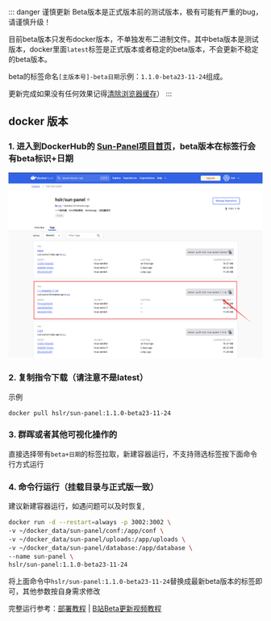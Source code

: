 ::: danger 谨慎更新
Beta版本是正式版本前的测试版本，极有可能有严重的bug，请谨慎升级！

目前beta版本只发布docker版本，不单独发布二进制文件。其中beta版本是测试版本，docker里面`latest`标签是正式版本或者稳定的beta版本，不会更新不稳定的beta版本。

beta的标签命名`[主版本号]-beta日期`示例：`1.1.0-beta23-11-24`组成。

更新完成如果没有任何效果记得[清除浏览器缓存](https://blog.csdn.net/m0_46156566/article/details/108519629)）
:::


## docker 版本

### 1. 进入到DockerHub的 [Sun-Panel项目首页](https://hub.docker.com/r/hslr/sun-panel/tags)，beta版本在标签行会有beta标识+日期

![](/images/update_log/docker_hub_beta.png)

### 2. 复制指令下载（请注意不是latest）

示例
```
docker pull hslr/sun-panel:1.1.0-beta23-11-24
```

### 3. 群晖或者其他可视化操作的
直接选择带有`beta+日期`的标签拉取，新建容器运行，不支持筛选标签按下面命令行方式运行

### 4. 命令行运行（挂载目录与正式版一致）
建议新建容器运行，如遇问题可以及时恢复,
```sh
docker run -d --restart=always -p 3002:3002 \
-v ~/docker_data/sun-panel/conf:/app/conf \
-v ~/docker_data/sun-panel/uploads:/app/uploads \
-v ~/docker_data/sun-panel/database:/app/database \
--name sun-panel \
hslr/sun-panel:1.1.0-beta23-11-24
```
将上面命令中`hslr/sun-panel:1.1.0-beta23-11-24`替换成最新beta版本的标签即可，其他参数按自身需求修改

完整运行参考：<a href="/deploy/quick_deploy">部署教程</a> | <a href="https://www.bilibili.com/video/BV1ke411y7B5" target="_blank">B站Beta更新视频教程</a>